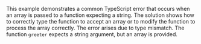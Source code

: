 This example demonstrates a common TypeScript error that occurs when an array is passed to a function expecting a string. The solution shows how to correctly type the function to accept an array or to modify the function to process the array correctly.  The error arises due to type mismatch. The function `greeter` expects a string argument, but an array is provided.